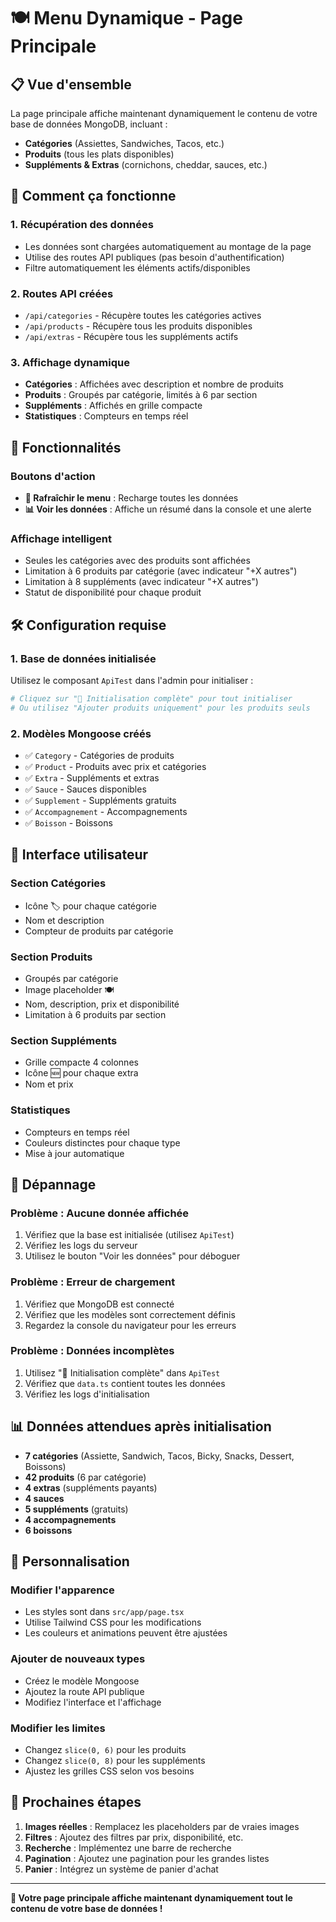 # 🍽️ Menu Dynamique - Page Principale

## 📋 **Vue d'ensemble**

La page principale affiche maintenant dynamiquement le contenu de votre base de données MongoDB, incluant :
- **Catégories** (Assiettes, Sandwiches, Tacos, etc.)
- **Produits** (tous les plats disponibles)
- **Suppléments & Extras** (cornichons, cheddar, sauces, etc.)

## 🚀 **Comment ça fonctionne**

### **1. Récupération des données**
- Les données sont chargées automatiquement au montage de la page
- Utilise des routes API publiques (pas besoin d'authentification)
- Filtre automatiquement les éléments actifs/disponibles

### **2. Routes API créées**
- `/api/categories` - Récupère toutes les catégories actives
- `/api/products` - Récupère tous les produits disponibles
- `/api/extras` - Récupère tous les suppléments actifs

### **3. Affichage dynamique**
- **Catégories** : Affichées avec description et nombre de produits
- **Produits** : Groupés par catégorie, limités à 6 par section
- **Suppléments** : Affichés en grille compacte
- **Statistiques** : Compteurs en temps réel

## 🎯 **Fonctionnalités**

### **Boutons d'action**
- **🔄 Rafraîchir le menu** : Recharge toutes les données
- **📊 Voir les données** : Affiche un résumé dans la console et une alerte

### **Affichage intelligent**
- Seules les catégories avec des produits sont affichées
- Limitation à 6 produits par catégorie (avec indicateur "+X autres")
- Limitation à 8 suppléments (avec indicateur "+X autres")
- Statut de disponibilité pour chaque produit

## 🛠️ **Configuration requise**

### **1. Base de données initialisée**
Utilisez le composant `ApiTest` dans l'admin pour initialiser :
```bash
# Cliquez sur "🎉 Initialisation complète" pour tout initialiser
# Ou utilisez "Ajouter produits uniquement" pour les produits seuls
```

### **2. Modèles Mongoose créés**
- ✅ `Category` - Catégories de produits
- ✅ `Product` - Produits avec prix et catégories
- ✅ `Extra` - Suppléments et extras
- ✅ `Sauce` - Sauces disponibles
- ✅ `Supplement` - Suppléments gratuits
- ✅ `Accompagnement` - Accompagnements
- ✅ `Boisson` - Boissons

## 📱 **Interface utilisateur**

### **Section Catégories**
- Icône 🏷️ pour chaque catégorie
- Nom et description
- Compteur de produits par catégorie

### **Section Produits**
- Groupés par catégorie
- Image placeholder 🍽️
- Nom, description, prix et disponibilité
- Limitation à 6 produits par section

### **Section Suppléments**
- Grille compacte 4 colonnes
- Icône 🆕 pour chaque extra
- Nom et prix

### **Statistiques**
- Compteurs en temps réel
- Couleurs distinctes pour chaque type
- Mise à jour automatique

## 🔧 **Dépannage**

### **Problème : Aucune donnée affichée**
1. Vérifiez que la base est initialisée (utilisez `ApiTest`)
2. Vérifiez les logs du serveur
3. Utilisez le bouton "Voir les données" pour déboguer

### **Problème : Erreur de chargement**
1. Vérifiez que MongoDB est connecté
2. Vérifiez que les modèles sont correctement définis
3. Regardez la console du navigateur pour les erreurs

### **Problème : Données incomplètes**
1. Utilisez "🎉 Initialisation complète" dans `ApiTest`
2. Vérifiez que `data.ts` contient toutes les données
3. Vérifiez les logs d'initialisation

## 📊 **Données attendues après initialisation**

- **7 catégories** (Assiette, Sandwich, Tacos, Bicky, Snacks, Dessert, Boissons)
- **42 produits** (6 par catégorie)
- **4 extras** (suppléments payants)
- **4 sauces**
- **5 suppléments** (gratuits)
- **4 accompagnements**
- **6 boissons**

## 🎨 **Personnalisation**

### **Modifier l'apparence**
- Les styles sont dans `src/app/page.tsx`
- Utilise Tailwind CSS pour les modifications
- Les couleurs et animations peuvent être ajustées

### **Ajouter de nouveaux types**
- Créez le modèle Mongoose
- Ajoutez la route API publique
- Modifiez l'interface et l'affichage

### **Modifier les limites**
- Changez `slice(0, 6)` pour les produits
- Changez `slice(0, 8)` pour les suppléments
- Ajustez les grilles CSS selon vos besoins

## 🚀 **Prochaines étapes**

1. **Images réelles** : Remplacez les placeholders par de vraies images
2. **Filtres** : Ajoutez des filtres par prix, disponibilité, etc.
3. **Recherche** : Implémentez une barre de recherche
4. **Pagination** : Ajoutez une pagination pour les grandes listes
5. **Panier** : Intégrez un système de panier d'achat

---

**🎉 Votre page principale affiche maintenant dynamiquement tout le contenu de votre base de données !**
